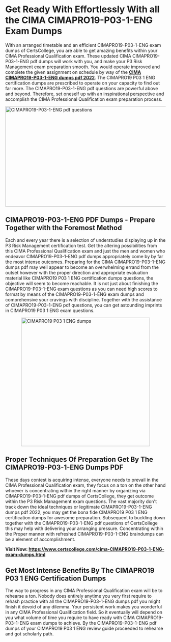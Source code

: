 <h1><strong>Get Ready With Effortlessly With all the CIMA CIMAPRO19-P03-1-ENG Exam Dumps&nbsp;</strong></h1>
<p><span style="font-weight: 400;">With an arranged timetable and an efficient  CIMAPRO19-P03-1-ENG exam dumps of CertsCollege, you are able to get amazing benefits within your CIMA Professional Qualification exam. These updated CIMA CIMAPRO19-P03-1-ENG pdf dumps will work with you, and make your P3 Risk Management exam preparation smooth. You would operate improved and complete the given assignment on schedule by way of the <strong><a href="https://www.certscollege.com/cima-CIMAPRO19-P03-1-ENG-exam-dumps.html">CIMA CIMAPRO19-P03-1-ENG dumps pdf 2022</a></strong>. The CIMAPRO19 P03 1 ENG certification dumps are prescribed to operate on your capacity to find out far more. The  CIMAPRO19-P03-1-ENG pdf questions are powerful above and beyond. Therefore, set oneself up with an inspirational perspective and accomplish the CIMA Professional Qualification exam preparation process.&nbsp;</span></p>
<p><span style="font-weight: 400;"><img style="display: block; margin-left: auto; margin-right: auto;" src="https://i.ibb.co/CPDK3ps/Yellow-and-Blue-Initiative-Blog-Banner.png" alt="CIMAPRO19-P03-1-ENG pdf questions" width="559" height="315" /></span></p>
<h2><strong>CIMAPRO19-P03-1-ENG PDF Dumps - Prepare Together with the Foremost Method</strong></h2>
<p><span style="font-weight: 400;">Each and every year there is a selection of understudies displaying up in the P3 Risk Management certification test. Get the altering possibilities from this CIMA Professional Qualification exam and just the men and women who endeavor CIMAPRO19-P03-1-ENG pdf dumps appropriately come by by far the most intense outcomes. Preparing for the CIMA CIMAPRO19-P03-1-ENG dumps pdf may well appear to become an overwhelming errand from the outset however with the proper direction and appropriate evaluation material like CIMAPRO19 P03 1 ENG certification dumps questions, the objective will seem to become reachable. It is not just about finishing the CIMAPRO19-P03-1-ENG exam questions as you can need high scores to format by means of the CIMAPRO19-P03-1-ENG exam dumps and comprehensive your cravings with discipline. Together with the assistance of CIMAPRO19-P03-1-ENG pdf questions, you can get astounding imprints in CIMAPRO19 P03 1 ENG exam questions.</span></p>
<p><span style="font-weight: 400;"><a href="https://tinyurl.com/524vfwhj"><img style="display: block; margin-left: auto; margin-right: auto;" src="https://i.ibb.co/9tMrhdY/Teacher-Appreciation-Invitation.png" alt="CIMAPRO19 P03 1 ENG dumps " width="404" height="404" /></a></span></p>
<h2><strong>Proper Techniques Of Preparation Get By The CIMAPRO19-P03-1-ENG Dumps PDF</strong></h2>
<p><span style="font-weight: 400;">These days contest is acquiring intense, everyone needs to prevail in the CIMA Professional Qualification exam, they focus on a ton on the other hand whoever is concentrating within the right manner by organizing via CIMAPRO19-P03-1-ENG pdf dumps of CertsCollege, they get outcome within the P3 Risk Management exam questions. The vast majority don't track down the ideal techniques or legitimate CIMAPRO19-P03-1-ENG dumps pdf 2022, you may get the bona fide CIMAPRO19 P03 1 ENG certification dumps for awesome preparation. Subsequent to buckling down together with the  CIMAPRO19-P03-1-ENG pdf questions of CertsCollege this may help with delivering your arranging pressure. Concentrating within the Proper manner with refreshed CIMAPRO19-P03-1-ENG braindumps can be a element of accomplishment.</span></p>
<p><span style="font-weight: 400;"><strong>Visit Now: <a href="https://www.certscollege.com/cima-CIMAPRO19-P03-1-ENG-exam-dumps.html">https://www.certscollege.com/cima-CIMAPRO19-P03-1-ENG-exam-dumps.html</a></strong></span></p>
<h2><strong>Get Most Intense Benefits By The CIMAPRO19 P03 1 ENG Certification Dumps</strong></h2>
<p><span style="font-weight: 400;">The way to progress in any CIMA Professional Qualification exam will be to rehearse a ton. Nobody does entirely anytime you very first require to rehash practice with all the CIMAPRO19-P03-1-ENG dumps pdf you might finish it devoid of any dilemma. Your persistent work makes you wonderful in any CIMA Professional Qualification field. So it eventually will depend on you what volume of time you require to have ready with CIMA CIMAPRO19-P03-1-ENG exam dumps to achieve. By the CIMAPRO19-P03-1-ENG pdf dumps of your CIMAPRO19 P03 1 ENG review guide proceeded to rehearse and got scholarly path.</span></p>

